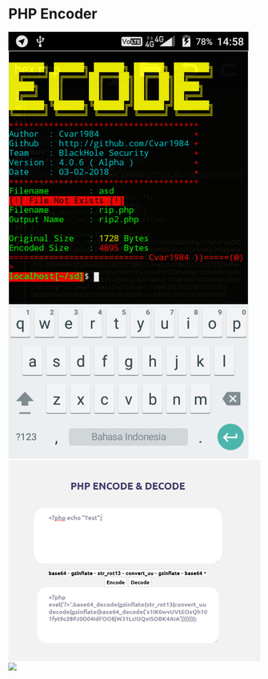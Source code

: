 <h1>PHP Encoder</h1>
<img src=".images/cli.png"/>
<img src=".images/Print Screen WEB.png"/>
<img src=".images/Print Screen WEB.png2"/>